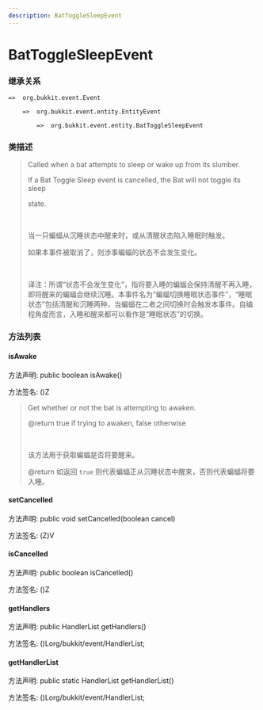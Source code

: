 ```yaml
---
description: BatToggleSleepEvent
---
```


# BatToggleSleepEvent

### 继承关系

    =>  org.bukkit.event.Event

        =>  org.bukkit.event.entity.EntityEvent

            =>  org.bukkit.event.entity.BatToggleSleepEvent

### 类描述

> Called when a bat attempts to sleep or wake up from its slumber.
> 
> If a Bat Toggle Sleep event is cancelled, the Bat will not toggle its sleep
> 
> state.
> 
> <br>
> 
> 当一只蝙蝠从沉睡状态中醒来时，或从清醒状态陷入睡眠时触发。
> 
> 如果本事件被取消了，则涉事蝙蝠的状态不会发生变化。
> 
> <br>
> 
> 译注：所谓“状态不会发生变化”，指将要入睡的蝙蝠会保持清醒不再入睡，即将醒来的蝙蝠会继续沉睡。本事件名为“蝙蝠切换睡眠状态事件”，“睡眠状态”包括清醒和沉睡两种，当蝙蝠在二者之间切换时会触发本事件。自编程角度而言，入睡和醒来都可以看作是“睡眠状态”的切换。

### 方法列表

#### isAwake

方法声明: public boolean isAwake()

方法签名: ()Z

> Get whether or not the bat is attempting to awaken.
> 
> @return true if trying to awaken, false otherwise
> 
> <br>
> 
> 该方法用于获取蝙蝠是否将要醒来。
> 
> @return 如返回 `true` 则代表蝙蝠正从沉睡状态中醒来，否则代表蝙蝠将要入睡。

#### setCancelled

方法声明: public void setCancelled(boolean cancel)

方法签名: (Z)V

#### isCancelled

方法声明: public boolean isCancelled()

方法签名: ()Z

#### getHandlers

方法声明: public HandlerList getHandlers()

方法签名: ()Lorg/bukkit/event/HandlerList;

#### getHandlerList

方法声明: public static HandlerList getHandlerList()

方法签名: ()Lorg/bukkit/event/HandlerList;